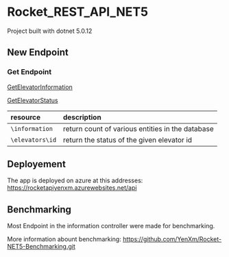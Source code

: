 # Rocket_REST_API_NET5

Project built with dotnet 5.0.12


## __**New Endpoint**__

### __Get__ __Endpoint__
[GetElevatorInformation](https://github.com/YenXm/Rocket-Net5/blob/2da1a3a7033111debd3359cc337deef0789e10d4/Controllers/informationsController.cs#L33)

[GetElevatorStatus](https://github.com/YenXm/Rocket-Net5/blob/59c4abb9d96772d1524643d6ae67f5fa151c0588/Controllers/ElevatorsController.cs#L57)

| resource      | description                       |
|:--------------|:----------------------------------|
| `\information`      | return count of various entities in the database
| `\elevators\id`      | return the status of the given elevator id


## Deployement
The app is deployed on azure at this addresses: https://rocketapiyenxm.azurewebsites.net/api

## Benchmarking
Most Endpoint in the information controller were made for benchmarking. 

More information abount benchmarking: https://github.com/YenXm/Rocket-NET5-Benchmarking.git
